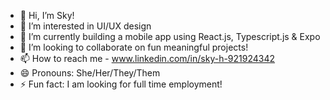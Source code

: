 - 👋 Hi, I’m Sky!
- 👀 I’m interested in UI/UX design
- 🌱 I’m currently building a mobile app using React.js, Typescript.js & Expo
- 💞️ I’m looking to collaborate on fun meaningful projects!
- 📫 How to reach me - www.linkedin.com/in/sky-h-921924342
- 😄 Pronouns: She/Her/They/Them
- ⚡ Fun fact: I am looking for full time employment!
